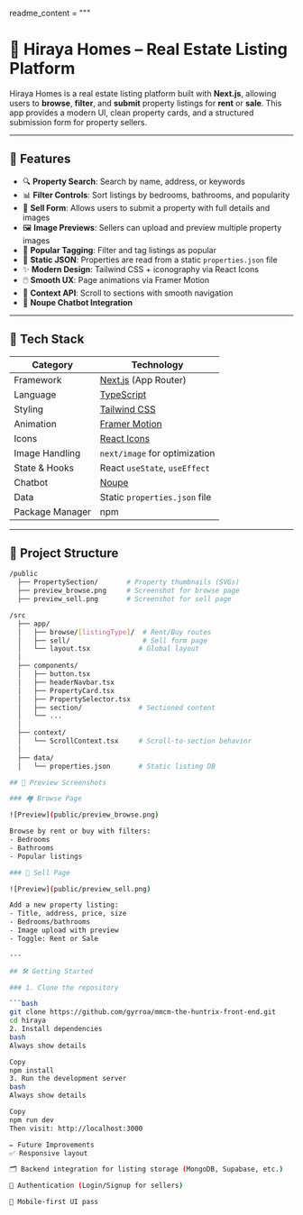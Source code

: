 readme_content = """
# 🏡 Hiraya Homes – Real Estate Listing Platform

Hiraya Homes is a real estate listing platform built with **Next.js**, allowing users to **browse**, **filter**, and **submit** property listings for **rent** or **sale**. This app provides a modern UI, clean property cards, and a structured submission form for property sellers.

---

## 🚀 Features

- 🔍 **Property Search**: Search by name, address, or keywords
- 📊 **Filter Controls**: Sort listings by bedrooms, bathrooms, and popularity
- 📄 **Sell Form**: Allows users to submit a property with full details and images
- 🖼️ **Image Previews**: Sellers can upload and preview multiple property images
- 🌟 **Popular Tagging**: Filter and tag listings as popular
- 🧭 **Static JSON**: Properties are read from a static `properties.json` file
- ✨ **Modern Design**: Tailwind CSS + iconography via React Icons
- 🖱️ **Smooth UX**: Page animations via Framer Motion
- 🧠 **Context API**: Scroll to sections with smooth navigation
- 💬 **Noupe Chatbot Integration** 

---

## 🧱 Tech Stack

| Category       | Technology                    |
|----------------|-------------------------------|
| Framework      | [Next.js](https://nextjs.org/) (App Router) |
| Language       | [TypeScript](https://www.typescriptlang.org/) |
| Styling        | [Tailwind CSS](https://tailwindcss.com/) |
| Animation      | [Framer Motion](https://www.framer.com/motion/) |
| Icons          | [React Icons](https://react-icons.github.io/react-icons) |
| Image Handling | `next/image` for optimization |
| State & Hooks  | React `useState`, `useEffect` |
| Chatbot        | [Noupe](https://noupe.ai)     |
| Data           | Static `properties.json` file |
| Package Manager| npm                           |

---

## 📁 Project Structure

```bash
/public
  ├── PropertySection/       # Property thumbnails (SVGs)
  ├── preview_browse.png     # Screenshot for browse page
  ├── preview_sell.png       # Screenshot for sell page

/src
  ├── app/
  │   ├── browse/[listingType]/  # Rent/Buy routes
  │   ├── sell/                  # Sell form page
  │   └── layout.tsx            # Global layout
  │
  ├── components/
  │   ├── button.tsx
  │   ├── headerNavbar.tsx
  │   ├── PropertyCard.tsx
  │   ├── PropertySelector.tsx
  │   ├── section/              # Sectioned content
  │   └── ...
  │
  ├── context/
  │   └── ScrollContext.tsx     # Scroll-to-section behavior
  │
  ├── data/
  │   └── properties.json       # Static listing DB

## 📸 Preview Screenshots

### 🏘️ Browse Page

![Preview](public/preview_browse.png)

Browse by rent or buy with filters:
- Bedrooms
- Bathrooms
- Popular listings

### 📝 Sell Page

![Preview](public/preview_sell.png)

Add a new property listing:
- Title, address, price, size
- Bedrooms/bathrooms
- Image upload with preview
- Toggle: Rent or Sale

---

## 🛠️ Getting Started

### 1. Clone the repository

```bash
git clone https://github.com/gyrroa/mmcm-the-huntrix-front-end.git
cd hiraya
2. Install dependencies
bash
Always show details

Copy
npm install
3. Run the development server
bash
Always show details

Copy
npm run dev
Then visit: http://localhost:3000

✏️ Future Improvements
✅ Responsive layout 

🗂️ Backend integration for listing storage (MongoDB, Supabase, etc.)

🔐 Authentication (Login/Signup for sellers)

📱 Mobile-first UI pass
